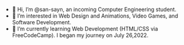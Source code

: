 - 👋 Hi, I’m @san-sayn, an incoming Computer Engineering student.
- 👀 I’m interested in Web Design and Animations, Video Games, and Software Development.
- 🌱 I’m currently learning Web Development (HTML/CSS via FreeCodeCamp). I began my journey on July 26,2022.
<!--- 💞️ I’m looking to collaborate on ...
- 📫 How to reach me ... -->

<!---
san-sayn/san-sayn is a ✨ special ✨ repository because its `README.md` (this file) appears on your GitHub profile.
You can click the Preview link to take a look at your changes.
--->
